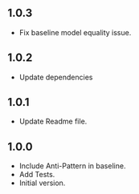## 1.0.3

- Fix baseline model equality issue.

## 1.0.2

- Update dependencies

## 1.0.1

- Update Readme file.

## 1.0.0

- Include Anti-Pattern in baseline.
- Add Tests.
- Initial version.

